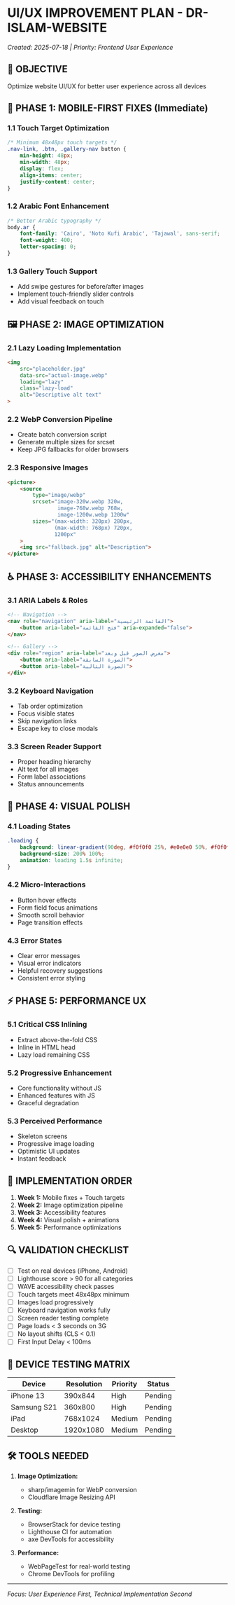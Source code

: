 # UI/UX IMPROVEMENT PLAN - DR-ISLAM-WEBSITE
*Created: 2025-07-18 | Priority: Frontend User Experience*

## 🎯 OBJECTIVE
Optimize website UI/UX for better user experience across all devices

## 📱 PHASE 1: MOBILE-FIRST FIXES (Immediate)

### 1.1 Touch Target Optimization
```css
/* Minimum 48x48px touch targets */
.nav-link, .btn, .gallery-nav button {
    min-height: 48px;
    min-width: 48px;
    display: flex;
    align-items: center;
    justify-content: center;
}
```

### 1.2 Arabic Font Enhancement
```css
/* Better Arabic typography */
body.ar {
    font-family: 'Cairo', 'Noto Kufi Arabic', 'Tajawal', sans-serif;
    font-weight: 400;
    letter-spacing: 0;
}
```

### 1.3 Gallery Touch Support
- Add swipe gestures for before/after images
- Implement touch-friendly slider controls
- Add visual feedback on touch

## 🖼️ PHASE 2: IMAGE OPTIMIZATION

### 2.1 Lazy Loading Implementation
```html
<img 
    src="placeholder.jpg"
    data-src="actual-image.webp"
    loading="lazy"
    class="lazy-load"
    alt="Descriptive alt text"
>
```

### 2.2 WebP Conversion Pipeline
- Create batch conversion script
- Generate multiple sizes for srcset
- Keep JPG fallbacks for older browsers

### 2.3 Responsive Images
```html
<picture>
    <source 
        type="image/webp"
        srcset="image-320w.webp 320w,
                image-768w.webp 768w,
                image-1200w.webp 1200w"
        sizes="(max-width: 320px) 280px,
               (max-width: 768px) 720px,
               1200px"
    >
    <img src="fallback.jpg" alt="Description">
</picture>
```

## ♿ PHASE 3: ACCESSIBILITY ENHANCEMENTS

### 3.1 ARIA Labels & Roles
```html
<!-- Navigation -->
<nav role="navigation" aria-label="القائمة الرئيسية">
    <button aria-label="فتح القائمة" aria-expanded="false">
</nav>

<!-- Gallery -->
<div role="region" aria-label="معرض الصور قبل وبعد">
    <button aria-label="الصورة السابقة">
    <button aria-label="الصورة التالية">
</div>
```

### 3.2 Keyboard Navigation
- Tab order optimization
- Focus visible states
- Skip navigation links
- Escape key to close modals

### 3.3 Screen Reader Support
- Proper heading hierarchy
- Alt text for all images
- Form label associations
- Status announcements

## 🎨 PHASE 4: VISUAL POLISH

### 4.1 Loading States
```css
.loading {
    background: linear-gradient(90deg, #f0f0f0 25%, #e0e0e0 50%, #f0f0f0 75%);
    background-size: 200% 100%;
    animation: loading 1.5s infinite;
}
```

### 4.2 Micro-Interactions
- Button hover effects
- Form field focus animations
- Smooth scroll behavior
- Page transition effects

### 4.3 Error States
- Clear error messages
- Visual error indicators
- Helpful recovery suggestions
- Consistent error styling

## ⚡ PHASE 5: PERFORMANCE UX

### 5.1 Critical CSS Inlining
- Extract above-the-fold CSS
- Inline in HTML head
- Lazy load remaining CSS

### 5.2 Progressive Enhancement
- Core functionality without JS
- Enhanced features with JS
- Graceful degradation

### 5.3 Perceived Performance
- Skeleton screens
- Progressive image loading
- Optimistic UI updates
- Instant feedback

## 📐 IMPLEMENTATION ORDER

1. **Week 1:** Mobile fixes + Touch targets
2. **Week 2:** Image optimization pipeline
3. **Week 3:** Accessibility features
4. **Week 4:** Visual polish + animations
5. **Week 5:** Performance optimizations

## 🔍 VALIDATION CHECKLIST

- [ ] Test on real devices (iPhone, Android)
- [ ] Lighthouse score > 90 for all categories
- [ ] WAVE accessibility check passes
- [ ] Touch targets meet 48x48px minimum
- [ ] Images load progressively
- [ ] Keyboard navigation works fully
- [ ] Screen reader testing complete
- [ ] Page loads < 3 seconds on 3G
- [ ] No layout shifts (CLS < 0.1)
- [ ] First Input Delay < 100ms

## 📱 DEVICE TESTING MATRIX

| Device | Resolution | Priority | Status |
|--------|------------|----------|--------|
| iPhone 13 | 390x844 | High | Pending |
| Samsung S21 | 360x800 | High | Pending |
| iPad | 768x1024 | Medium | Pending |
| Desktop | 1920x1080 | Medium | Pending |

## 🛠️ TOOLS NEEDED

1. **Image Optimization:**
   - sharp/imagemin for WebP conversion
   - Cloudflare Image Resizing API

2. **Testing:**
   - BrowserStack for device testing
   - Lighthouse CI for automation
   - axe DevTools for accessibility

3. **Performance:**
   - WebPageTest for real-world testing
   - Chrome DevTools for profiling

---
*Focus: User Experience First, Technical Implementation Second*